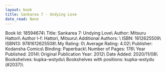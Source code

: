 ```yaml
---
layout: book
title: Sankarea 7 - Undying Love
date_read: None
---
```


Book Id: 18594674\ 
Title: Sankarea 7: Undying Love\ 
Author: Mitsuru Hattori\ 
Author l-f: Hattori, Mitsuru\ 
Additional Authors: \ 
ISBN: 1612625509\ 
ISBN13: 9781612625508\ 
My Rating: 0\ 
Average Rating: 4.02\ 
Publisher: Kodansha Comics\ 
Binding: Paperback\ 
Number of Pages: 176\ 
Year Published: 2014\ 
Original Publication Year: 2012\ 
Date Added: 2020/11/08\ 
Bookshelves: kupka-wstydu\ 
Bookshelves with positions: kupka-wstydu (#2037)\ 

